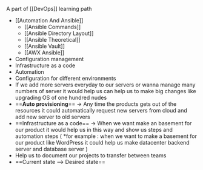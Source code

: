 A part of [[DevOps]] learning path
- [[Automation And Ansible]]
	- [[Ansible Commands]]
	- [[Ansible Directory Layout]]
	- [[Ansible Theoretical]]
	- [[Ansible Vault]]
	- [[AWX Ansible]]
- Configuration management 
- Infrastructure as a code 
- Automation 
- Configuration for different environments 
- If we add more servers everyday to our servers or wanna manage many numbers of server it would help us can help us to make big changes like upgrading OS of one hundred nudes 
- ==**Auto provisioning**== -> Any time the products gets out of the resources it could automatically request new servers from cloud and add new server to old servers 
- ==Infrastructure as a code== -> When we want make an basement for our product it would help us in  this way and show us steps and automation steps ( *for example : when we want to make a basement for our product like WordPress it could help us make datacenter backend server and database server )
- Help us to document our projects to transfer between teams 
- ==Current state --> Desired state== 
